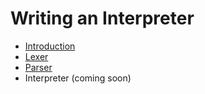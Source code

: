 # Writing an Interpreter

 * [Introduction](Introduction.md)
 * [Lexer](Lexer.md)
 * [Parser](Parser.md)
 * Interpreter (coming soon)
